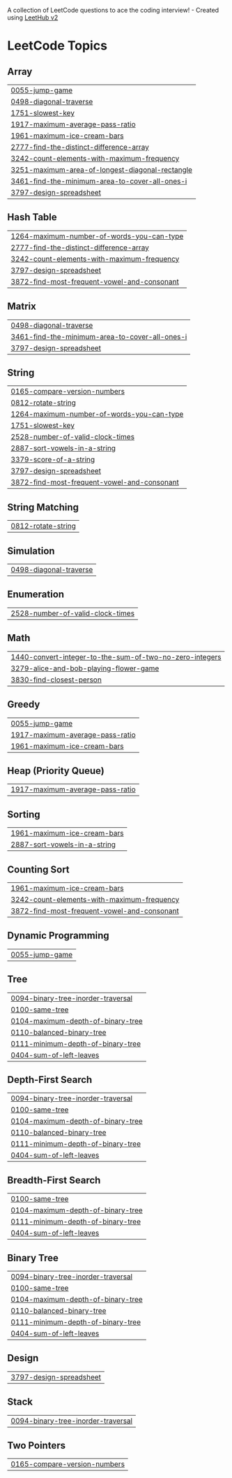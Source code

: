 A collection of LeetCode questions to ace the coding interview! - Created using [LeetHub v2](https://github.com/arunbhardwaj/LeetHub-2.0)
<!---LeetCode Topics Start-->
# LeetCode Topics
## Array
|  |
| ------- |
| [0055-jump-game](https://github.com/deepikasingidi/Leetcode/tree/master/0055-jump-game) |
| [0498-diagonal-traverse](https://github.com/deepikasingidi/Leetcode/tree/master/0498-diagonal-traverse) |
| [1751-slowest-key](https://github.com/deepikasingidi/Leetcode/tree/master/1751-slowest-key) |
| [1917-maximum-average-pass-ratio](https://github.com/deepikasingidi/Leetcode/tree/master/1917-maximum-average-pass-ratio) |
| [1961-maximum-ice-cream-bars](https://github.com/deepikasingidi/Leetcode/tree/master/1961-maximum-ice-cream-bars) |
| [2777-find-the-distinct-difference-array](https://github.com/deepikasingidi/Leetcode/tree/master/2777-find-the-distinct-difference-array) |
| [3242-count-elements-with-maximum-frequency](https://github.com/deepikasingidi/Leetcode/tree/master/3242-count-elements-with-maximum-frequency) |
| [3251-maximum-area-of-longest-diagonal-rectangle](https://github.com/deepikasingidi/Leetcode/tree/master/3251-maximum-area-of-longest-diagonal-rectangle) |
| [3461-find-the-minimum-area-to-cover-all-ones-i](https://github.com/deepikasingidi/Leetcode/tree/master/3461-find-the-minimum-area-to-cover-all-ones-i) |
| [3797-design-spreadsheet](https://github.com/deepikasingidi/Leetcode/tree/master/3797-design-spreadsheet) |
## Hash Table
|  |
| ------- |
| [1264-maximum-number-of-words-you-can-type](https://github.com/deepikasingidi/Leetcode/tree/master/1264-maximum-number-of-words-you-can-type) |
| [2777-find-the-distinct-difference-array](https://github.com/deepikasingidi/Leetcode/tree/master/2777-find-the-distinct-difference-array) |
| [3242-count-elements-with-maximum-frequency](https://github.com/deepikasingidi/Leetcode/tree/master/3242-count-elements-with-maximum-frequency) |
| [3797-design-spreadsheet](https://github.com/deepikasingidi/Leetcode/tree/master/3797-design-spreadsheet) |
| [3872-find-most-frequent-vowel-and-consonant](https://github.com/deepikasingidi/Leetcode/tree/master/3872-find-most-frequent-vowel-and-consonant) |
## Matrix
|  |
| ------- |
| [0498-diagonal-traverse](https://github.com/deepikasingidi/Leetcode/tree/master/0498-diagonal-traverse) |
| [3461-find-the-minimum-area-to-cover-all-ones-i](https://github.com/deepikasingidi/Leetcode/tree/master/3461-find-the-minimum-area-to-cover-all-ones-i) |
| [3797-design-spreadsheet](https://github.com/deepikasingidi/Leetcode/tree/master/3797-design-spreadsheet) |
## String
|  |
| ------- |
| [0165-compare-version-numbers](https://github.com/deepikasingidi/Leetcode/tree/master/0165-compare-version-numbers) |
| [0812-rotate-string](https://github.com/deepikasingidi/Leetcode/tree/master/0812-rotate-string) |
| [1264-maximum-number-of-words-you-can-type](https://github.com/deepikasingidi/Leetcode/tree/master/1264-maximum-number-of-words-you-can-type) |
| [1751-slowest-key](https://github.com/deepikasingidi/Leetcode/tree/master/1751-slowest-key) |
| [2528-number-of-valid-clock-times](https://github.com/deepikasingidi/Leetcode/tree/master/2528-number-of-valid-clock-times) |
| [2887-sort-vowels-in-a-string](https://github.com/deepikasingidi/Leetcode/tree/master/2887-sort-vowels-in-a-string) |
| [3379-score-of-a-string](https://github.com/deepikasingidi/Leetcode/tree/master/3379-score-of-a-string) |
| [3797-design-spreadsheet](https://github.com/deepikasingidi/Leetcode/tree/master/3797-design-spreadsheet) |
| [3872-find-most-frequent-vowel-and-consonant](https://github.com/deepikasingidi/Leetcode/tree/master/3872-find-most-frequent-vowel-and-consonant) |
## String Matching
|  |
| ------- |
| [0812-rotate-string](https://github.com/deepikasingidi/Leetcode/tree/master/0812-rotate-string) |
## Simulation
|  |
| ------- |
| [0498-diagonal-traverse](https://github.com/deepikasingidi/Leetcode/tree/master/0498-diagonal-traverse) |
## Enumeration
|  |
| ------- |
| [2528-number-of-valid-clock-times](https://github.com/deepikasingidi/Leetcode/tree/master/2528-number-of-valid-clock-times) |
## Math
|  |
| ------- |
| [1440-convert-integer-to-the-sum-of-two-no-zero-integers](https://github.com/deepikasingidi/Leetcode/tree/master/1440-convert-integer-to-the-sum-of-two-no-zero-integers) |
| [3279-alice-and-bob-playing-flower-game](https://github.com/deepikasingidi/Leetcode/tree/master/3279-alice-and-bob-playing-flower-game) |
| [3830-find-closest-person](https://github.com/deepikasingidi/Leetcode/tree/master/3830-find-closest-person) |
## Greedy
|  |
| ------- |
| [0055-jump-game](https://github.com/deepikasingidi/Leetcode/tree/master/0055-jump-game) |
| [1917-maximum-average-pass-ratio](https://github.com/deepikasingidi/Leetcode/tree/master/1917-maximum-average-pass-ratio) |
| [1961-maximum-ice-cream-bars](https://github.com/deepikasingidi/Leetcode/tree/master/1961-maximum-ice-cream-bars) |
## Heap (Priority Queue)
|  |
| ------- |
| [1917-maximum-average-pass-ratio](https://github.com/deepikasingidi/Leetcode/tree/master/1917-maximum-average-pass-ratio) |
## Sorting
|  |
| ------- |
| [1961-maximum-ice-cream-bars](https://github.com/deepikasingidi/Leetcode/tree/master/1961-maximum-ice-cream-bars) |
| [2887-sort-vowels-in-a-string](https://github.com/deepikasingidi/Leetcode/tree/master/2887-sort-vowels-in-a-string) |
## Counting Sort
|  |
| ------- |
| [1961-maximum-ice-cream-bars](https://github.com/deepikasingidi/Leetcode/tree/master/1961-maximum-ice-cream-bars) |
| [3242-count-elements-with-maximum-frequency](https://github.com/deepikasingidi/Leetcode/tree/master/3242-count-elements-with-maximum-frequency) |
| [3872-find-most-frequent-vowel-and-consonant](https://github.com/deepikasingidi/Leetcode/tree/master/3872-find-most-frequent-vowel-and-consonant) |
## Dynamic Programming
|  |
| ------- |
| [0055-jump-game](https://github.com/deepikasingidi/Leetcode/tree/master/0055-jump-game) |
## Tree
|  |
| ------- |
| [0094-binary-tree-inorder-traversal](https://github.com/deepikasingidi/Leetcode/tree/master/0094-binary-tree-inorder-traversal) |
| [0100-same-tree](https://github.com/deepikasingidi/Leetcode/tree/master/0100-same-tree) |
| [0104-maximum-depth-of-binary-tree](https://github.com/deepikasingidi/Leetcode/tree/master/0104-maximum-depth-of-binary-tree) |
| [0110-balanced-binary-tree](https://github.com/deepikasingidi/Leetcode/tree/master/0110-balanced-binary-tree) |
| [0111-minimum-depth-of-binary-tree](https://github.com/deepikasingidi/Leetcode/tree/master/0111-minimum-depth-of-binary-tree) |
| [0404-sum-of-left-leaves](https://github.com/deepikasingidi/Leetcode/tree/master/0404-sum-of-left-leaves) |
## Depth-First Search
|  |
| ------- |
| [0094-binary-tree-inorder-traversal](https://github.com/deepikasingidi/Leetcode/tree/master/0094-binary-tree-inorder-traversal) |
| [0100-same-tree](https://github.com/deepikasingidi/Leetcode/tree/master/0100-same-tree) |
| [0104-maximum-depth-of-binary-tree](https://github.com/deepikasingidi/Leetcode/tree/master/0104-maximum-depth-of-binary-tree) |
| [0110-balanced-binary-tree](https://github.com/deepikasingidi/Leetcode/tree/master/0110-balanced-binary-tree) |
| [0111-minimum-depth-of-binary-tree](https://github.com/deepikasingidi/Leetcode/tree/master/0111-minimum-depth-of-binary-tree) |
| [0404-sum-of-left-leaves](https://github.com/deepikasingidi/Leetcode/tree/master/0404-sum-of-left-leaves) |
## Breadth-First Search
|  |
| ------- |
| [0100-same-tree](https://github.com/deepikasingidi/Leetcode/tree/master/0100-same-tree) |
| [0104-maximum-depth-of-binary-tree](https://github.com/deepikasingidi/Leetcode/tree/master/0104-maximum-depth-of-binary-tree) |
| [0111-minimum-depth-of-binary-tree](https://github.com/deepikasingidi/Leetcode/tree/master/0111-minimum-depth-of-binary-tree) |
| [0404-sum-of-left-leaves](https://github.com/deepikasingidi/Leetcode/tree/master/0404-sum-of-left-leaves) |
## Binary Tree
|  |
| ------- |
| [0094-binary-tree-inorder-traversal](https://github.com/deepikasingidi/Leetcode/tree/master/0094-binary-tree-inorder-traversal) |
| [0100-same-tree](https://github.com/deepikasingidi/Leetcode/tree/master/0100-same-tree) |
| [0104-maximum-depth-of-binary-tree](https://github.com/deepikasingidi/Leetcode/tree/master/0104-maximum-depth-of-binary-tree) |
| [0110-balanced-binary-tree](https://github.com/deepikasingidi/Leetcode/tree/master/0110-balanced-binary-tree) |
| [0111-minimum-depth-of-binary-tree](https://github.com/deepikasingidi/Leetcode/tree/master/0111-minimum-depth-of-binary-tree) |
| [0404-sum-of-left-leaves](https://github.com/deepikasingidi/Leetcode/tree/master/0404-sum-of-left-leaves) |
## Design
|  |
| ------- |
| [3797-design-spreadsheet](https://github.com/deepikasingidi/Leetcode/tree/master/3797-design-spreadsheet) |
## Stack
|  |
| ------- |
| [0094-binary-tree-inorder-traversal](https://github.com/deepikasingidi/Leetcode/tree/master/0094-binary-tree-inorder-traversal) |
## Two Pointers
|  |
| ------- |
| [0165-compare-version-numbers](https://github.com/deepikasingidi/Leetcode/tree/master/0165-compare-version-numbers) |
<!---LeetCode Topics End-->